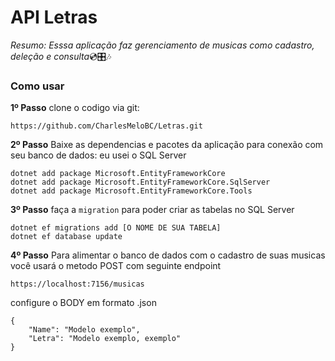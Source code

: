 # API Letras
*Resumo: Esssa aplicação faz gerenciamento de musicas como cadastro, deleção e consulta*💿🎛️🎶

### Como usar

**1º Passo** 
clone o codigo via git:  
```
https://github.com/CharlesMeloBC/Letras.git
```


**2º Passo**
Baixe as dependencias e pacotes da aplicação para conexão com seu banco de dados:
eu usei o SQL Server 
```
dotnet add package Microsoft.EntityFrameworkCore
dotnet add package Microsoft.EntityFrameworkCore.SqlServer
dotnet add package Microsoft.EntityFrameworkCore.Tools
```

**3º Passo**
faça a ``migration`` para poder criar as tabelas no SQL Server 
```
dotnet ef migrations add [O NOME DE SUA TABELA]
dotnet ef database update
```
**4º Passo**
Para alimentar o banco de dados com o cadastro de suas musicas você usará o metodo POST com seguinte endpoint
```
https://localhost:7156/musicas
```
configure o BODY em formato .json
```
{
    "Name": "Modelo exemplo",
    "Letra": "Modelo exemplo, exemplo"
}

```
